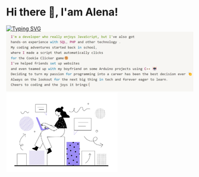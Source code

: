 # Hi there 👋, I'am Alena!
<a href="https://git.io/typing-svg"><img src="https://readme-typing-svg.herokuapp.com?font=Fira+Code&duration=4000&pause=2000&color=9922F7&background=FFD03D00&multiline=true&width=700&lines=I'm+a+developer+and+I+find+joy+in+every+missing+semicolon;" alt="Typing SVG" /></a>
<img src="/img2.png" width="700"/>
<img src="/img.jpg" width="300"/>


